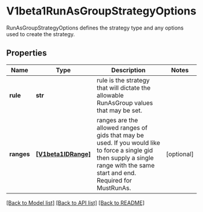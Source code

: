 # V1beta1RunAsGroupStrategyOptions

RunAsGroupStrategyOptions defines the strategy type and any options used to create the strategy.

## Properties
Name | Type | Description | Notes
------------ | ------------- | ------------- | -------------
**rule** | **str** | rule is the strategy that will dictate the allowable RunAsGroup values that may be set. | 
**ranges** | [**[V1beta1IDRange]**](V1beta1IDRange.md) | ranges are the allowed ranges of gids that may be used. If you would like to force a single gid then supply a single range with the same start and end. Required for MustRunAs. | [optional] 

[[Back to Model list]](../README.md#documentation-for-models) [[Back to API list]](../README.md#documentation-for-api-endpoints) [[Back to README]](../README.md)


